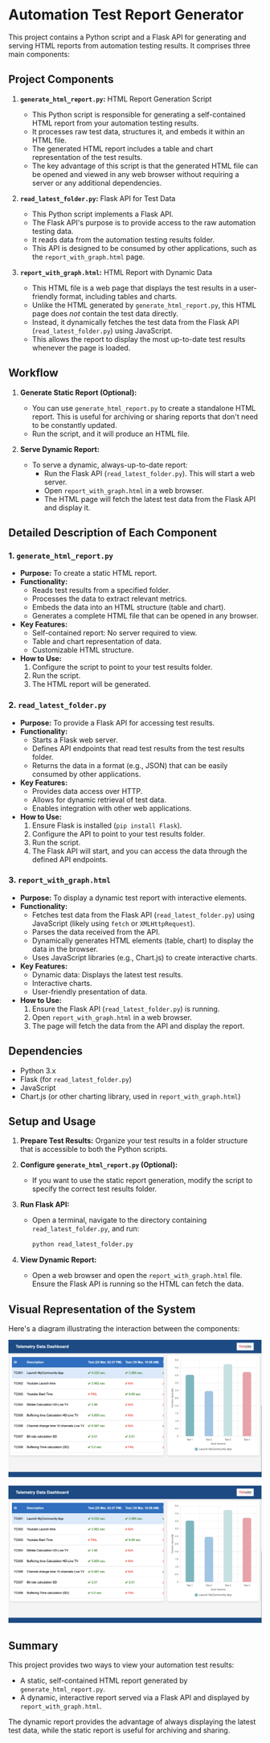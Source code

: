 # Automation Test Report Generator

This project contains a Python script and a Flask API for generating and serving HTML reports from automation testing results. It comprises three main components:

## Project Components

1.  **`generate_html_report.py`:** HTML Report Generation Script
    * This Python script is responsible for generating a self-contained HTML report from your automation testing results.
    * It processes raw test data, structures it, and embeds it within an HTML file.
    * The generated HTML report includes a table and chart representation of the test results.
    * The key advantage of this script is that the generated HTML file can be opened and viewed in any web browser without requiring a server or any additional dependencies.

2.  **`read_latest_folder.py`:** Flask API for Test Data
    * This Python script implements a Flask API.
    * The Flask API's purpose is to provide access to the raw automation testing data.
    * It reads data from the automation testing results folder.
    * This API is designed to be consumed by other applications, such as the `report_with_graph.html` page.

3.  **`report_with_graph.html`:** HTML Report with Dynamic Data
    * This HTML file is a web page that displays the test results in a user-friendly format, including tables and charts.
    * Unlike the HTML generated by `generate_html_report.py`, this HTML page does *not* contain the test data directly.
    * Instead, it dynamically fetches the test data from the Flask API (`read_latest_folder.py`) using JavaScript.
    * This allows the report to display the most up-to-date test results whenever the page is loaded.

## Workflow

1.  **Generate Static Report (Optional):**
    * You can use `generate_html_report.py` to create a standalone HTML report. This is useful for archiving or sharing reports that don't need to be constantly updated.
    * Run the script, and it will produce an HTML file.

2.  **Serve Dynamic Report:**
    * To serve a dynamic, always-up-to-date report:
        * Run the Flask API (`read_latest_folder.py`). This will start a web server.
        * Open `report_with_graph.html` in a web browser.
        * The HTML page will fetch the latest test data from the Flask API and display it.

## Detailed Description of Each Component

### 1. `generate_html_report.py`

   * **Purpose:** To create a static HTML report.
   * **Functionality:**
        * Reads test results from a specified folder.
        * Processes the data to extract relevant metrics.
        * Embeds the data into an HTML structure (table and chart).
        * Generates a complete HTML file that can be opened in any browser.
   * **Key Features:**
        * Self-contained report: No server required to view.
        * Table and chart representation of data.
        * Customizable HTML structure.
   * **How to Use:**
        1.  Configure the script to point to your test results folder.
        2.  Run the script.
        3.  The HTML report will be generated.

### 2. `read_latest_folder.py`

   * **Purpose:** To provide a Flask API for accessing test results.
   * **Functionality:**
        * Starts a Flask web server.
        * Defines API endpoints that read test results from the test results folder.
        * Returns the data in a format (e.g., JSON) that can be easily consumed by other applications.
   * **Key Features:**
        * Provides data access over HTTP.
        * Allows for dynamic retrieval of test data.
        * Enables integration with other web applications.
   * **How to Use:**
        1.  Ensure Flask is installed (`pip install Flask`).
        2.  Configure the API to point to your test results folder.
        3.  Run the script.
        4.  The Flask API will start, and you can access the data through the defined API endpoints.

### 3. `report_with_graph.html`

   * **Purpose:** To display a dynamic test report with interactive elements.
   * **Functionality:**
        * Fetches test data from the Flask API (`read_latest_folder.py`) using JavaScript (likely using `fetch` or `XMLHttpRequest`).
        * Parses the data received from the API.
        * Dynamically generates HTML elements (table, chart) to display the data in the browser.
        * Uses JavaScript libraries (e.g., Chart.js) to create interactive charts.
   * **Key Features:**
        * Dynamic data: Displays the latest test results.
        * Interactive charts.
        * User-friendly presentation of data.
   * **How to Use:**
        1.  Ensure the Flask API (`read_latest_folder.py`) is running.
        2.  Open `report_with_graph.html` in a web browser.
        3.  The page will fetch the data from the API and display the report.

## Dependencies

* Python 3.x
* Flask (for `read_latest_folder.py`)
* JavaScript
* Chart.js (or other charting library, used in `report_with_graph.html`)

## Setup and Usage

1.  **Prepare Test Results:** Organize your test results in a folder structure that is accessible to both the Python scripts.

2.  **Configure `generate_html_report.py` (Optional):**
    * If you want to use the static report generation, modify the script to specify the correct test results folder.

3.  **Run Flask API:**
    * Open a terminal, navigate to the directory containing `read_latest_folder.py`, and run:
        ```bash
        python read_latest_folder.py
        ```

4.  **View Dynamic Report:**
    * Open a web browser and open the `report_with_graph.html` file.  Ensure the Flask API is running so the HTML can fetch the data.
      


## Visual Representation of the System

Here's a diagram illustrating the interaction between the components:

![System Architecture](system_architecture.png)
<div align="center">
   <img src="system_architecture.png" />
   
</div> 

## Summary

This project provides two ways to view your automation test results:

* A static, self-contained HTML report generated by `generate_html_report.py`.
* A dynamic, interactive report served via a Flask API and displayed by `report_with_graph.html`.

The dynamic report provides the advantage of always displaying the latest test data, while the static report is useful for archiving and sharing.
